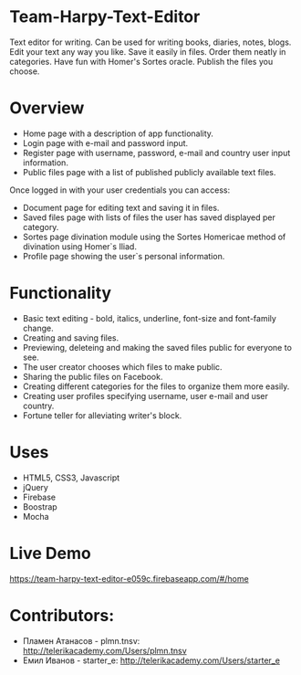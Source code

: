 # Team-Harpy-Text-Editor
Text editor for writing. Can be used for writing books, diaries, notes, blogs.
Edit your text any way you like. Save it easily in files. Order them neatly in categories. Have fun with Homer's Sortes oracle. Publish the files you choose.

# Overview
- Home page with a description of app functionality.
- Login page with e-mail and password input.
- Register page with username, password, e-mail and country user input information.
- Public files page with a list of published publicly available text files.

Once logged in with your user credentials you can access:
- Document page for editing text and saving it in files.
- Saved files page with lists of files the user has saved displayed per category.
- Sortes page divination module using the Sortes Homericae method of divination using Homer`s Iliad.
- Profile page showing the user`s personal information.

# Functionality
- Basic text editing - bold, italics, underline, font-size and font-family change.
- Creating and saving files.
- Previewing, deleteing and making the saved files public for everyone to see.
- The user creator chooses which files to make public.
- Sharing the public files on Facebook.
- Creating different categories for the files to organize them more easily.
- Creating user profiles specifying username, user e-mail and user country.
- Fortune teller for alleviating writer's block.

# Uses
- HTML5, CSS3, Javascript
- jQuery
- Firebase
- Boostrap
- Mocha

# Live Demo
https://team-harpy-text-editor-e059c.firebaseapp.com/#/home

# Contributors:
- Пламен Атанасов - plmn.tnsv: http://telerikacademy.com/Users/plmn.tnsv 
- Емил Иванов - starter_e: http://telerikacademy.com/Users/starter_e
